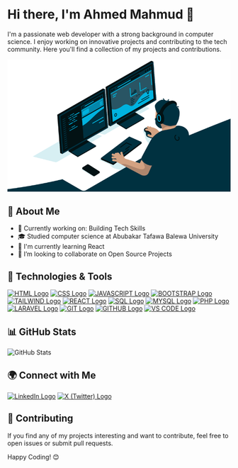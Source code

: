 # Hi there, I'm Ahmed Mahmud 👋

I'm a passionate web developer with a strong background in computer science. I enjoy working on innovative projects and contributing to the tech community. Here you'll find a collection of my projects and contributions.

![Developer GIF](/index.gif)

## 🚀 About Me

- 💼 Currently working on: Building Tech Skills
- 🎓 Studied computer science at Abubakar Tafawa Balewa University
- 🌱 I'm currently learning React
- 👯 I’m looking to collaborate on Open Source Projects

## 🔧 Technologies & Tools

[![HTML Logo](https://img.icons8.com/fluency/48/html-5.png)](https://www.w3schools.com/html/)
[![CSS Logo](https://img.icons8.com/fluency/48/css3.png)](https://www.w3schools.com/css/)
[![JAVASCRIPT Logo](https://img.icons8.com/fluency/48/javascript.png)](https://www.w3schools.com/js/)
[![BOOTSTRAP Logo](https://img.icons8.com/fluency/48/bootstrap.png)](https://getbootstrap.com/)
[![TAILWIND Logo](https://img.icons8.com/fluency/48/tailwind_css.png)](https://tailwindcss.com/)
[![REACT Logo](https://img.icons8.com/external-tal-revivo-color-tal-revivo/48/external-react-a-javascript-library-for-building-user-interfaces-logo-color-tal-revivo.png)](https://react.dev/)
[![SQL Logo](https://img.icons8.com/arcade/48/sql.png)](https://www.w3schools.com/sql/)
[![MYSQL Logo](https://img.icons8.com/fluency/48/mysql-logo.png)](https://www.mysql.com/)
[![PHP Logo](https://img.icons8.com/officel/48/php-logo.png)](https://www.php.net/)
[![LARAVEL Logo](https://img.icons8.com/fluency/48/laravel.png)](https://laravel.com/)
[![GIT Logo](https://img.icons8.com/color/48/git.png)](https://git-scm.com/)
[![GITHUB Logo](https://img.icons8.com/fluency/48/github.png)](https://github.com/)
[![VS CODE Logo](https://img.icons8.com/fluency/48/visual-studio-code-insides.png)](https://code.visualstudio.com/)

## 📊 GitHub Stats

![GitHub Stats](https://github-readme-stats.vercel.app/api?username=dDevAhmed&show_icons=true&count_private=true&hide=prs&theme=radical)

## 🌍 Connect with Me

[![LinkedIn Logo](https://img.icons8.com/fluency/48/linkedin.png)](http://linkedin.com/in/ahmedmahmud)
[![X (Twitter) Logo](https://img.icons8.com/fluency/48/twitterx--v1.png)](https://x.com/ddevahmed)

## 🤝 Contributing

If you find any of my projects interesting and want to contribute, feel free to open issues or submit pull requests.

Happy Coding! 😊

